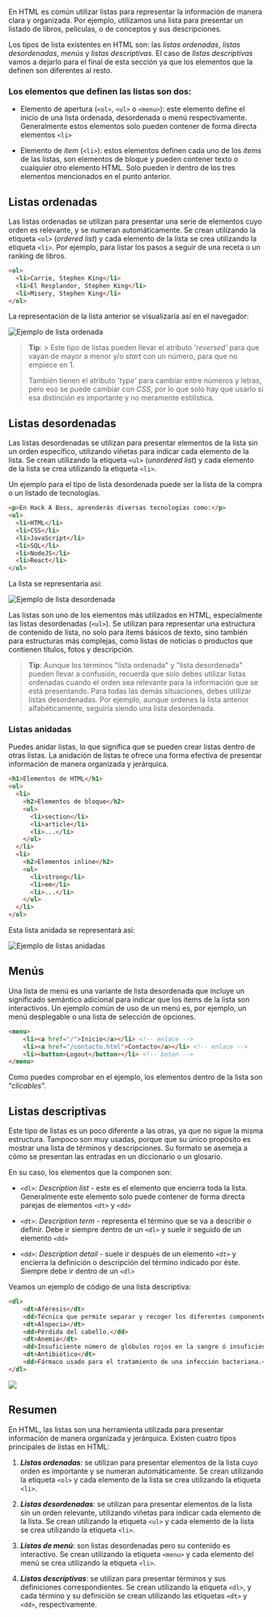En HTML es común utilizar listas para representar la información de manera clara y organizada. Por ejemplo, utilizamos una lista para presentar un listado de libros, películas, o de conceptos y sus descripciones.

Los tipos de lista existentes en HTML son: las _listas ordenadas_, _listas desordenadas_, _menús_ y _listas descriptivas_. El caso de _listas descriptivas_ vamos a dejarlo para el final de esta sección ya que los elementos que la definen son diferentes al resto.

### Los elementos que definen las listas son dos:

- Elemento de apertura (`<ol>`, `<ul>` o `<menu>`): este elemento define el inicio de una lista ordenada, desordenada o menú respectivamente. Generalmente estos elementos solo pueden contener de forma directa elementos `<li>`
    
- Elemento de _ítem_ (`<li>`): estos elementos definen cada uno de los _ítems_ de las listas, son elementos de bloque y pueden contener texto o cualquier otro elemento HTML. Solo pueden ir dentro de los tres elementos mencionados en el punto anterior.

## Listas ordenadas

Las listas ordenadas se utilizan para presentar una serie de elementos cuyo orden es relevante, y se numeran automáticamente. Se crean utilizando la etiqueta `<ol>` (_ordered list_) y cada elemento de la lista se crea utilizando la etiqueta `<li>`. Por ejemplo, para listar los pasos a seguir de una receta o un ranking de libros.

```HTML
<ol>
  <li>Carrie, Stephen King</li>
  <li>El Resplandor, Stephen King</li>
  <li>Misery, Stephen King</li>
</ol>
```

La representación de la lista anterior se visualizaría así en el navegador:

![Ejemplo de lista ordenada](./images/order_list_example.png)

> **Tip**: > Este tipo de listas pueden llevar el atributo '_reversed'_ para que vayan de mayor a menor y/o _start_ con un número, para que no empiece en 1.  
> 
> También tienen el atributo '_type'_ para cambiar entre números y letras, pero eso se puede cambiar con _CSS_, por lo que solo hay que usarlo si esa distinción es importante y no meramente estilística.


## Listas desordenadas

Las listas desordenadas se utilizan para presentar elementos de la lista sin un orden específico, utilizando viñetas para indicar cada elemento de la lista. Se crean utilizando la etiqueta `<ul>` (_unordered list_) y cada elemento de la lista se crea utilizando la etiqueta `<li>`.

Un ejemplo para el tipo de lista desordenada puede ser la lista de la compra o un listado de tecnologías.

```HTML
<p>En Hack A Boss, aprenderás diversas tecnologías como:</p>
<ul>
  <li>HTML</li>
  <li>CSS</li>
  <li>JavaScript</li>
  <li>SQL</li>
  <li>NodeJS</li>
  <li>React</li>
</ul>
```

La lista se representaría así:

![Ejemplo de lista desordenada](./images/unorder_list_example.png)

Las listas son uno de los elementos más utilizados en HTML, especialmente las listas desordenadas (`<ul>`). Se utilizan para representar una estructura de contenido de lista, no solo para ítems básicos de texto, sino también para estructuras más complejas, como listas de noticias o productos que contienen títulos, fotos y descripción.

> **Tip**: Aunque los términos "lista ordenada" y "lista desordenada" pueden llevar a confusión, recuerda que solo debes utilizar listas ordenadas cuando el orden sea relevante para la información que se está presentando. Para todas las demás situaciones, debes utilizar listas desordenadas. Por ejemplo, aunque ordenes la lista anterior alfabéticamente, seguiría siendo una lista desordenada.


### Listas anidadas

Puedes anidar listas, lo que significa que se pueden crear listas dentro de otras listas. La anidación de listas te ofrece una forma efectiva de presentar información de manera organizada y jerárquica.

```HTML
<h1>Elementos de HTML</h1>
<ol>
  <li>
    <h2>Elementos de bloque</h2>
    <ul>
      <li>section</li>
      <li>article</li>
      <li>...</li>
    </ul>
  </li>
  <li>
    <h2>Elementos inline</h2>
    <ul>
      <li>strong</li>
      <li>em</li>
      <li>...</li>
    </ul>
  </li>
</ol>
```

Esta lista anidada se representará así:

![Ejemplo de listas anidadas](./images/nested_list_example.png)


## Menús

Una lista de menú es una variante de lista desordenada que incluye un significado semántico adicional para indicar que los ítems de la lista son interactivos. Un ejemplo común de uso de un menú es, por ejemplo, un menú desplegable o una lista de selección de opciones.

```HTML
<menu>
    <li><a href="/">Inicio</a></li> <!-- enlace -->
    <li><a href="/contacto.html">Contacto</a></li> <!-- enlace -->
    <li><button>Logout</button></li> <!-- boton -->
</menu>
```

Como puedes comprobar en el ejemplo, los elementos dentro de la lista son “_clicables_”.

## Listas descriptivas

Este tipo de listas es un poco diferente a las otras, ya que no sigue la misma estructura. Tampoco son muy usadas, porque que su único propósito es mostrar una lista de términos y descripciones. Su formato se asemeja a cómo se presentan las entradas en un diccionario o un glosario.

En su caso, los elementos que la componen son:

- `<dl>`: _Description list_ - este es el elemento que encierra toda la lista. Generalmente este elemento solo puede contener de forma directa parejas de elementos `<dt>` y `<dd>`
    
- `<dt>`: _Description term_ - representa el término que se va a describir o definir. Debe ir siempre dentro de un `<dl>` y suele ir seguido de un elemento `<dd>`
    
- `<dd>`: _Description detail_ - suele ir después de un elemento `<dt>` y encierra la definición o descripción del término indicado por éste. Siempre debe ir dentro de un `<dl>`
    

Veamos un ejemplo de código de una lista descriptiva:

```HTML
<dl>
    <dt>Aféresis</dt>
	<dd>Técnica que permite separar y recoger los diferentes componentes de la sangre.</dd>
	<dt>Alopecia</dt>
	<dd>Pérdida del cabello.</dd>
	<dt>Anemia</dt>
	<dd>Insuficiente número de glóbulos rojos en la sangre ó insuficiente hemoglobina en dichas células.</dd>
	<dt>Antibiótico</dt>
	<dd>Fármaco usado para el tratamiento de una infección bacteriana.</dd>
</dl>
```

![](./images/15-img-lista-descriptiva.png)


## Resumen

En HTML, las listas son una herramienta utilizada para presentar información de manera organizada y jerárquica. Existen cuatro tipos principales de listas en HTML:

1. **_Listas ordenadas_**: se utilizan para presentar elementos de la lista cuyo orden es importante y se numeran automáticamente. Se crean utilizando la etiqueta `<ol>` y cada elemento de la lista se crea utilizando la etiqueta `<li>`.
    

2. **_Listas desordenadas_**: se utilizan para presentar elementos de la lista sin un orden relevante, utilizando viñetas para indicar cada elemento de la lista. Se crean utilizando la etiqueta `<ul>` y cada elemento de la lista se crea utilizando la etiqueta `<li>`.
    

3. **_Listas de menú_**: son listas desordenadas pero su contenido es interactivo. Se crean utilizando la etiqueta `<menu>` y cada elemento del menú se crea utilizando la etiqueta `<li>`.
    

4. **_Listas descriptivas_**: se utilizan para presentar términos y sus definiciones correspondientes. Se crean utilizando la etiqueta `<dl>`, y cada término y su definición se crean utilizando las etiquetas `<dt>` y `<dd>`, respectivamente.
